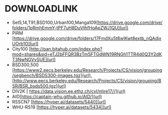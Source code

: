 # DOWNLOADLINK
- Set5,14,T91,BSD100,Urban100,Manga109[https://drive.google.com/drive/folders/1pRmhEmmY-tPF7uH8DuVthfHoApZWJ1QU](url)
- PIRM [https://drive.google.com/drive/folders/17FmdXu5t8wlKwt8extb_nQAdjxUOrb1O](url)
- City100 [http://pan.bitahub.com/index.php?mod=shares&sid=eTJ2bFFQR3BzTm5FTGdWN19RNGh1TTR4d0Q3Y2dKT3NwNGVvSUE](url)
- BSD300,500 [https://www2.eecs.berkeley.edu/Research/Projects/CS/vision/grouping/segbench/BSDS300-images.tgz](url),[http://www.eecs.berkeley.edu/Research/Projects/CS/vision/grouping/BSR/BSR_bsds500.tgz](url)
- DIV2K [ https://data.vision.ee.ethz.ch/cvl/ntire17//](url)
- AID[https://captain-whu.github.io/AID/](url)
- RSSCN7  [https://hyper.ai/datasets/5440](url)
- WHU-RS19 [https://hyper.ai/datasets/5434](url)
